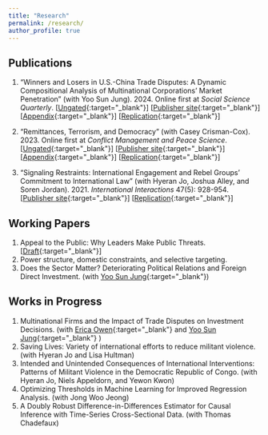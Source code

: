 ```yaml
---
title: "Research"
permalink: /research/
author_profile: true
---
```


## Publications

1. “Winners and Losers in U.S.-China Trade Disputes: A Dynamic Compositional Analysis of Multinational Corporations’ Market Penetration” (with Yoo Sun Jung). 2024. Online first at *Social Science Quarterly*. [[Ungated](/files/papers/JungPark_ssq2024_ungated.pdf){:target="_blank"}] [[Publisher site](http://doi.org/10.1111/ssqu.13362){:target="_blank"}] [[Appendix](/files/papers/jp_ssq_sm.pdf){:target="_blank"}] [[Replication](/files/replication/JP_ssq_replication.zip){:target="_blank"}]

2. “Remittances, Terrorism, and Democracy” (with Casey Crisman-Cox). 2023. Online first at *Conflict Management and Peace Science*.  [[Ungated](/files/papers/remittances.pdf){:target="_blank"}] [[Publisher site](https://journals.sagepub.com/doi/10.1177/07388942231207029){:target="_blank"}] [[Appendix](/files/papers/SIremittances.pdf){:target="_blank"}] [[Replication](https://github.com/ccrismancox/CMPS_remittances){:target="_blank"}]

3. “Signaling Restraints: International Engagement and Rebel Groups’ Commitment to International Law” (with Hyeran Jo, Joshua Alley, and Soren Jordan). 2021. *International Interactions* 47(5): 928-954. [[Publisher site](https://www.tandfonline.com/doi/full/10.1080/03050629.2020.1814761){:target="_blank"}] [[Replication](https://www.dropbox.com/s/8924t547gyxmgfo/rebel_commitment_replication.zip?dl=0){:target="_blank"}]


## Working Papers

1. Appeal to the Public: Why Leaders Make Public Threats.  [[Draft](https://www.dropbox.com/s/3tw534b6gta1f2i/Park_Yohan_Writingsample_public_concerns.pdf?dl=0){:target="_blank"}]
2. Power structure, domestic constraints, and selective targeting.
3. Does the Sector Matter? Deteriorating Political Relations and Foreign Direct Investment. (with [Yoo Sun Jung](https://www.yoosunjung.com/){:target="_blank"})


## Works in Progress

1. Multinational Firms and the Impact of Trade Disputes on Investment Decisions. (with [Erica Owen](https://sites.google.com/view/erica-owen){:target="_blank"} and [Yoo Sun Jung](https://www.yoosunjung.com){:target="_blank"} )
2. Saving Lives: Variety of international efforts to reduce militant violence. (with Hyeran Jo and Lisa Hultman)
3. Intended and Unintended Consequences of International Interventions: Patterns of Militant Violence in the Democratic Republic of Congo. (with Hyeran Jo, Niels Appeldorn, and Yewon Kwon)
4. Optimizing Thresholds in Machine Learning for Improved Regression Analysis. (with Jong Woo Jeong)
5. A Doubly Robust Difference-in-Differences Estimator for Causal Inference with Time-Series Cross-Sectional Data. (with Thomas Chadefaux)
